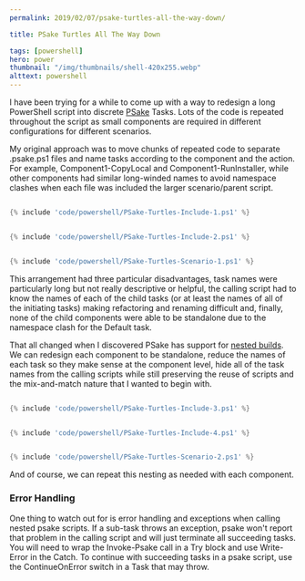 ```yaml
---
permalink: 2019/02/07/psake-turtles-all-the-way-down/

title: PSake Turtles All The Way Down

tags: [powershell]
hero: power
thumbnail: "/img/thumbnails/shell-420x255.webp"
alttext: powershell
---
```


I have been trying for a while to come up with a way to redesign a long PowerShell script into discrete
<a href="https://github.com/psake/psake/">PSake</a> Tasks. Lots of the code is repeated throughout the script as
small components are required in different configurations for different scenarios.

My original approach was to move chunks of repeated code to separate .psake.ps1 files and name tasks according to
the component and the action. For example, Component1-CopyLocal and Component1-RunInstaller, while other components had
similar long-winded names to avoid namespace clashes when each file was included the larger scenario/parent script.

```powershell

{% include 'code/powershell/PSake-Turtles-Include-1.ps1' %}

```

```powershell

{% include 'code/powershell/PSake-Turtles-Include-2.ps1' %}

```

```powershell

{% include 'code/powershell/PSake-Turtles-Scenario-1.ps1' %}

```

This arrangement had three particular disadvantages, task names were particularly long but not really descriptive or helpful,
the calling script had to know the names of each of the child tasks (or at least the names of all of the initiating tasks) making
refactoring and renaming difficult and, finally, none of the child components were able to be standalone due to the namespace clash
for the Default task.

That all changed when I discovered PSake has support for <a href="https://psake.readthedocs.io/en/latest/nested-build/">nested builds</a>.
We can redesign each component to be standalone, reduce the names of each task so they make sense at the component level, hide all of the
task names from the calling scripts while still preserving the reuse of scripts and the mix-and-match nature that I wanted to begin with.

```powershell

{% include 'code/powershell/PSake-Turtles-Include-3.ps1' %}

```

```powershell

{% include 'code/powershell/PSake-Turtles-Include-4.ps1' %}

```

```powershell

{% include 'code/powershell/PSake-Turtles-Scenario-2.ps1' %}

```

And of course, we can repeat this nesting as needed with each component.

### Error Handling

One thing to watch out for is error handling and exceptions when calling nested psake scripts. If a sub-task throws an exception,
psake won't report that problem in the calling script and will just terminate all succeeding tasks. You will need to wrap the
Invoke-Psake call in a Try block and use Write-Error in the Catch. To continue with succeeding tasks in a psake script, use
the ContinueOnError switch in a Task that may throw.
